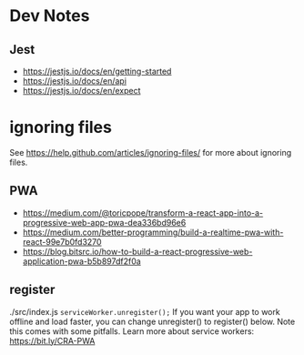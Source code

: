 # Dev Notes

## Jest
- https://jestjs.io/docs/en/getting-started
- https://jestjs.io/docs/en/api
- https://jestjs.io/docs/en/expect


# ignoring files
See https://help.github.com/articles/ignoring-files/ for more about ignoring files.

## PWA
- https://medium.com/@toricpope/transform-a-react-app-into-a-progressive-web-app-pwa-dea336bd96e6
- https://medium.com/better-programming/build-a-realtime-pwa-with-react-99e7b0fd3270
- https://blog.bitsrc.io/how-to-build-a-react-progressive-web-application-pwa-b5b897df2f0a

## register
./src/index.js
`serviceWorker.unregister();`
If you want your app to work offline and load faster, you can change
unregister() to register() below. Note this comes with some pitfalls.
Learn more about service workers: https://bit.ly/CRA-PWA
